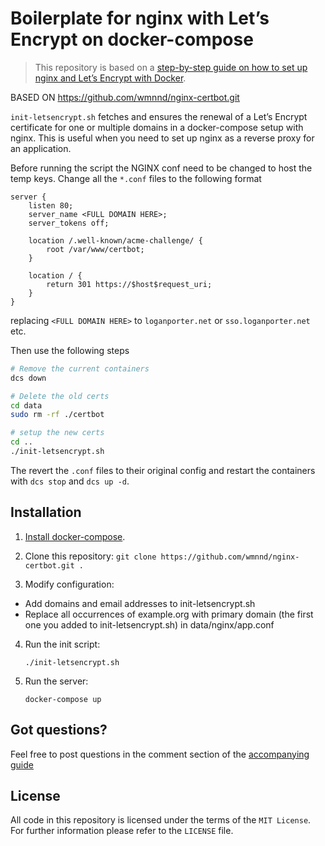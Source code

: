 # Boilerplate for nginx with Let’s Encrypt on docker-compose

> This repository is based on a [step-by-step guide on how to
> set up nginx and Let’s Encrypt with Docker](https://medium.com/@pentacent/nginx-and-lets-encrypt-with-docker-in-less-than-5-minutes-b4b8a60d3a71).

BASED ON https://github.com/wmnnd/nginx-certbot.git

`init-letsencrypt.sh` fetches and ensures the renewal of a Let’s
Encrypt certificate for one or multiple domains in a docker-compose
setup with nginx.
This is useful when you need to set up nginx as a reverse proxy for an
application.

Before running the script the NGINX conf need to be changed to host the temp keys.
Change all the `*.conf` files to the following format

```
server {
    listen 80;
    server_name <FULL DOMAIN HERE>;
    server_tokens off;

    location /.well-known/acme-challenge/ {
        root /var/www/certbot;
    }

    location / {
        return 301 https://$host$request_uri;
    }
}
```

replacing `<FULL DOMAIN HERE>` to `loganporter.net` or `sso.loganporter.net` etc.

Then use the following steps
```bash
# Remove the current containers
dcs down

# Delete the old certs
cd data
sudo rm -rf ./certbot

# setup the new certs
cd ..
./init-letsencrypt.sh
```

The revert the `.conf` files to their original config and restart the containers with `dcs stop` and `dcs up -d`.

## Installation

1. [Install docker-compose](https://docs.docker.com/compose/install/#install-compose).

2. Clone this repository: `git clone https://github.com/wmnnd/nginx-certbot.git .`

3. Modify configuration:

- Add domains and email addresses to init-letsencrypt.sh
- Replace all occurrences of example.org with primary domain (the first one you added to init-letsencrypt.sh) in data/nginx/app.conf

4.  Run the init script:

        ./init-letsencrypt.sh

5.  Run the server:

        docker-compose up

## Got questions?

Feel free to post questions in the comment section of the [accompanying guide](https://medium.com/@pentacent/nginx-and-lets-encrypt-with-docker-in-less-than-5-minutes-b4b8a60d3a71)

## License

All code in this repository is licensed under the terms of the `MIT License`. For further information please refer to the `LICENSE` file.
